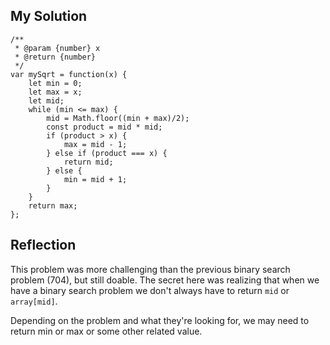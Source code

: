 ## My Solution

```
/**
 * @param {number} x
 * @return {number}
 */
var mySqrt = function(x) {
    let min = 0;
    let max = x;
    let mid;
    while (min <= max) {
        mid = Math.floor((min + max)/2);
        const product = mid * mid;
        if (product > x) {
            max = mid - 1;
        } else if (product === x) {
            return mid;
        } else {
            min = mid + 1;
        }
    }
    return max;
};
```

## Reflection

This problem was more challenging than the previous binary search problem (704), but still doable. The secret here was realizing that when we have a binary search problem we don't always have to return `mid` or `array[mid]`.

Depending on the problem and what they're looking for, we may need to return min or max or some other related value.
